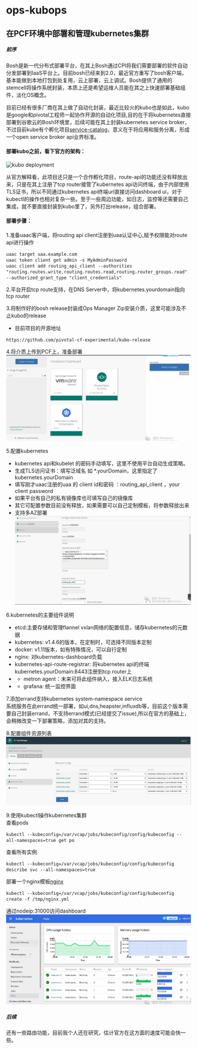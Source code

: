 # ops-kubops

## 在PCF环境中部署和管理kubernetes集群

##### 前序

Bosh是新一代分布式部署平台，在其上Bosh通过CPI将我们需要部署的软件自动分发部署到IaaS平台上。目前bosh已经来到2.0，最近官方重写了bosh客户端，基本能做到本地打包到处复用，云上部署，云上调试。Bosh提供了通用的stemcell将操作系统封装，本质上还是希望运维人员能在其之上快速部署基础组件，淡化OS概念。</br>

目前已经有很多厂商在其上做了自动化封装，最近比较火的kubo也是如此，kubo是google和pivotal工程师一起协作开源的自动化项目,目的在于将kubernetes直接部署到谷歌云的Bosh环境里，后续可能在其上封装kubernetes service broker，不过目前kube有个孵化项目[service-catalog](https://github.com/kubernetes-incubator/service-catalog)，意义在于将应用和服务分离，形成一个open service broker api业界标准。

#### 部署kubo之前，看下官方的架构：
![kubo deployment](https://github.com/pivotal-cf-experimental/kubo-deployment/raw/master/docs/images/kubo-network.png)

从官方解释看，此项目还只是一个合作孵化项目，route-api的功能还没有释放出来，只是在其上注册了tcp router接管了kubernetes api访问终端，由于内部使用TLS证书，所以不同通过kubernetes api终端url直接访问dashboard ui，对于kubectl的操作也相对复杂一些。至于一些周边功能，如日志，监控等还需要自己集成，就不要直接封装到kubo里了，另外打出release，组合部署。

#### 部署步骤：

1.准备uaac客户端，将routing api client注册到uaa认证中心,赋予权限能对route api进行操作
```
uaac target uaa.example.com
uaac token client get admin -s MyAdminPassword
uaac client add routing_api_client --authorities "routing.routes.write,routing.routes.read,routing.router_groups.read" --authorized_grant_type "client_credentials"
```

2.平台开启tcp route支持，在DNS Server中，将kubernetes.yourdomain指向tcp router

3.将制作好的bosh release封装成Ops Manager Zip安装介质，这里可能涉及不止kubo的release</br>
* 目前项目的开源地址
```
https://github.com/pivotal-cf-experimental/kubo-release
```

4.将介质上传到PCF上，准备部署
![ops manager-upload](https://github.com/wdxxs2z/ops-kubops/blob/master/ops/o.JPG)

5.配置kubernetes</br>
* kubernetes api和kubelet 的密码手动填写，这里不使用平台自动生成策略。</br>
* 生成TLS访问证书：填写泛域名 如 *.yourDomain，这里指定了kubernetes.yourDomain</br>
* 填写刚才uaac注册的uaa 的 client id和密码 ：routing_api_client ，your client password</br>
* 如果平台有自己的私有镜像库也可填写自己的镜像库</br>
* 其它可配置参数目前没有释放，如果需要可以自己定制模板，将参数释放出来</br>
* 支持多AZ部署</br>
![ops manager-opts](https://github.com/wdxxs2z/ops-kubops/blob/master/ops/3.JPG)

6.kubernetes的主要组件说明</br>
* etcd:主要存储和管理flannel vxlan网络的配置信息，储存kubernetes的元数据</br>
* kubernetes: v1.4.6的版本，在定制时，可选择不同版本定制</br>
* docker: v1.11版本，如有特殊情况，可以自行定制</br>
* nginx: 对kubernetes-dashboard负载</br>
* kubernetes-api-route-registrar: 将kubernetes api的终端kubernetes.yourDomain:8443注册到tcp router上</br>
* * metron agent：未来可将此组件纳入，接入ELK日志系统</br>
* * grafana: 统一监控界面</br>

7.添加errand支持kubernetes system-namespace service</br>
系统服务在此errand统一部署，如ui,dns,heapster,influxdb等，目前这个版本需要自己封装errand，不支持errand模式(已经提交了issue),所以在官方的基础上，会稍微改变一下部署策略，添加对其的支持。</br>

8.配置组件资源列表</br>
![ops manager-resource](https://github.com/wdxxs2z/ops-kubops/blob/master/ops/4.JPG)

9.使用kubectl操作kubernetes集群</br>
查看pods
```
kubectl --kubeconfig=/var/vcap/jobs/kubeconfig/config/kubeconfig --all-namespaces=true get po 
```
查看所有实例
```
kubectl --kubeconfig=/var/vcap/jobs/kubeconfig/config/kubeconfig describe svc --all-namespaces=true
```
部署一个nginx模板[nginx](https://github.com/pivotal-cf-experimental/kubo-deployment/blob/4f324f2ea7e10b615d842d9a68abc09e1b37f8ee/ci/specs/nginx.yml)
```
kubectl --kubeconfig=/var/vcap/jobs/kubeconfig/config/kubeconfig create -f /tmp/nginx.yml
```
通过nodeip:31000访问dashboard
![kubo-ui](https://github.com/wdxxs2z/ops-kubops/blob/master/ops/7.JPG)

##### 后续
还有一些路由功能，目前我个人还在研究，估计官方在这方面的速度可能会快一些。
